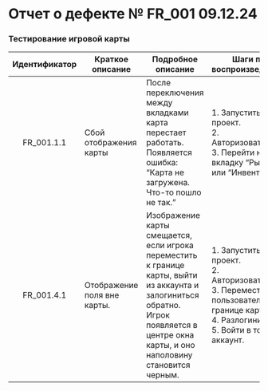 # Отчет о дефекте № FR\_001 09.12.24  
### Тестирование игровой карты

| Идентификатор | Краткое описание | Подробное описание | Шаги по воспроизведению | Воспроиз- водимость | Важность | Срочность | Комментарий |
| :---: | ----- | ----- | ----- | ----- | :---: | ----- | ----- |
| FR\_001.1.1 | Сбой отображения карты | После переключения между вкладками карта перестает работать. <br> Появляется ошибка: “Карта не загружена. Что-то пошло не так.” | 1\. Запустить проект. <br>2\. Авторизоваться. <br>3\. Перейти на вкладку “Рынок” или “Инвентарь”. |  всегда  |  **Блокирующая**  |  **Высокая** |  |
| FR\_001.4.1  | Отображение поля вне карты. | Изображение карты смещается, если игрока переместить к границе карты, выйти из аккаунта и залогиниться обратно. <br> Игрок появляется в центре окна карты, и оно наполовину становится черным. |1\. Запустить проект. <br>2\. Авторизоваться. <br>3\. Переместить пользователя к границе карты. <br>4\. Разлогиниться. <br>5\. Войти в тот же аккаунт. | всегда  | **Значительная** | **Средняя** |  |

